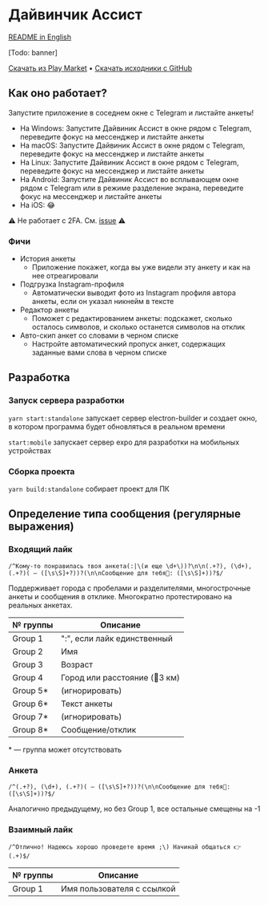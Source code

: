 # Дайвинчик Ассист

[README in English](#)

\[Todo: banner\]

[Скачать из Play Market](#) • [Скачать исходники с GitHub](#)

## Как оно работает?

Запустите приложение в соседнем окне с Telegram и листайте анкеты!

- На Windows: Запустите Дайвиник Ассист в окне рядом с Telegram, переведите фокус на мессенджер и листайте анкеты
- На macOS: Запустите Дайвиник Ассист в окне рядом с Telegram, переведите фокус на мессенджер и листайте анкеты
- На Linux: Запустите Дайвиник Ассист в окне рядом с Telegram, переведите фокус на мессенджер и листайте анкеты
- На Android: Запустите Дайвиник Ассист во всплывающем окне рядом с Telegram или в режиме разделение экрана, переведите фокус на мессенджер и листайте анкеты
- На iOS: 😂

⚠️ Не работает с 2FA. См. [issue](https://github.com/VityaSchel/daivinchik-assist/issues/2) ⚠️

### Фичи

- История анкеты
  - Приложение покажет, когда вы уже видели эту анкету и как на нее отреагировали
- Подгрузка Instagram-профиля
  - Автоматически выводит фото из Instagram профиля автора анкеты, если он указал никнейм в тексте
- Редактор анкеты
  - Поможет с редактированием анкеты: подскажет, сколько осталось символов, и сколько останется символов на отклик
- Авто-скип анкет со словами в черном списке
  - Настройте автоматический пропуск анкет, содержащих заданные вами слова в черном списке

## Разработка

### Запуск сервера разработки

`yarn start:standalone` запускает сервер electron-builder и создает окно, в котором программа будет обновляться в реальном времени

`start:mobile` запускает сервер expo для разработки на мобильных устройствах

### Сборка проекта

`yarn build:standalone` собирает проект для ПК

## Определение типа сообщения (регулярные выражения)

### Входящий лайк

```
/^Кому-то понравилась твоя анкета(:|\(и еще \d+\))?\n\n(.+?), (\d+), (.+?)( – ([\s\S]+?))?(\n\nСообщение для тебя💌: ([\s\S]+))?$/
```

Поддерживает города с пробелами и разделителями, многострочные анкеты и сообщения в отклике. Многократно протестировано на реальных анкетах.

| № группы | Описание                       |
| -------- | ------------------------------ |
| Group 1  | ":", если лайк единственный    |
| Group 2  | Имя                            |
| Group 3  | Возраст                        |
| Group 4  | Город или расстояние (📍3 км) |
| Group 5* | (игнорировать)                 |
| Group 6* | Текст анкеты                   |
| Group 7* | (игнорировать)                 |
| Group 8* | Сообщение/отклик               |

\* — группа может отсутствовать

### Анкета

```
/^(.+?), (\d+), (.+?)( – ([\s\S]+?))?(\n\nСообщение для тебя💌: ([\s\S]+))?$/
```

Аналогично предыдущему, но без Group 1, все остальные смещены на -1

### Взаимный лайк

```
/^Отлично! Надеюсь хорошо проведете время ;\) Начинай общаться 👉 (.+)$/
```

| № группы | Описание                   |
| -------- | -------------------------- |
| Group 1  | Имя пользователя с ссылкой |